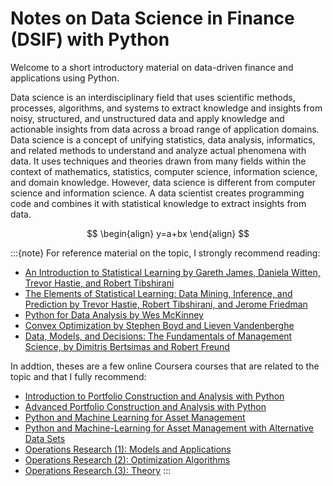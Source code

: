 # Notes on Data Science in Finance (DSIF) with Python

Welcome to a short introductory material on data-driven finance and applications using Python.

Data science is an interdisciplinary field that uses scientific methods, processes, algorithms, and systems to extract knowledge and insights from noisy, structured, and unstructured data and apply knowledge and actionable insights from data across a broad range of application domains.
Data science is a concept of unifying statistics, data analysis, informatics, and related methods to understand and analyze actual phenomena with data. It uses techniques and theories drawn from many fields within the context of mathematics, statistics, computer science, information science, and domain knowledge. However, data science is different from computer science and information science. A data scientist creates programming code and combines it with statistical knowledge to extract insights from data.

$$
\begin{align}
y=a+bx
\end{align}
$$

:::{note}
For reference material on the topic, I strongly recommend reading:
* [An Introduction to Statistical Learning by Gareth James, Daniela Witten, Trevor Hastie, and Robert Tibshirani](https://www.statlearning.com/)
* [The Elements of Statistical Learning: Data Mining, Inference, and Prediction by Trevor Hastie, Robert Tibshirani, and Jerome Friedman](https://hastie.su.domains/ElemStatLearn/)
* [Python for Data Analysis by Wes McKinney](https://wesmckinney.com/book/)
* [Convex Optimization by Stephen Boyd and Lieven Vandenberghe](https://web.stanford.edu/~boyd/cvxbook/bv_cvxbook.pdf)
* [Data, Models, and Decisions: The Fundamentals of Management Science, by Dimitris Bertsimas and Robert Freund](https://www.amazon.com/Data-Models-Decisions-Fundamentals-Management/dp/097591460X)

In addtion, theses are a few online Coursera courses that are related to the topic and that I fully recommend:
* [Introduction to Portfolio Construction and Analysis with Python](https://www.coursera.org/learn/introduction-portfolio-construction-python?specialization=investment-management-python-machine-learning)
* [Advanced Portfolio Construction and Analysis with Python](https://www.coursera.org/learn/advanced-portfolio-construction-python?specialization=investment-management-python-machine-learning)
* [Python and Machine Learning for Asset Management](https://www.coursera.org/learn/python-machine-learning-for-investment-management?specialization=investment-management-python-machine-learning)
* [Python and Machine-Learning for Asset Management with Alternative Data Sets](https://www.coursera.org/learn/machine-learning-asset-management-alternative-data?specialization=investment-management-python-machine-learning)
* [Operations Research (1): Models and Applications](https://www.coursera.org/learn/operations-research-modeling)
* [Operations Research (2): Optimization Algorithms](https://www.coursera.org/learn/operations-research-algorithms)
* [Operations Research (3): Theory](https://www.coursera.org/learn/operations-research-theory)
:::

<!---
:::{note}
Here is a note!
:::

And here is a code block:
